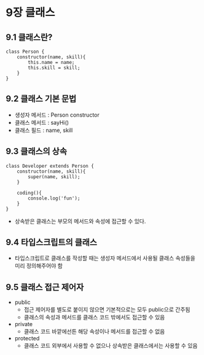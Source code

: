 # 9장 클래스

## 9.1 클래스란?

```tsx
class Person {
    constructor(name, skill){
        this.name = name;
        this.skill = skill;
    }
}
```
## 9.2 클래스 기본 문법
- 생성자 메서드 : Person constructor
- 클래스 메서드 : sayHi()
- 클래스 필드 : name, skill

## 9.3 클래스의 상속
```tsx
class Developer extends Person {
    constructor(name, skill){
        super(name, skill);
    }

    coding(){
        console.log('fun');
    }
}
```
- 상속받은 클래스는 부모의 메서드와 속성에 접근할 수 있다.

## 9.4 타입스크립트의 클래스
- 타입스크립트로 클래스를 작성할 때는 생성자 메서드에서 사용될 클래스 속성들을 미리 정의해주어야 함

## 9.5 클래스 접근 제어자
- public
    - 접근 제어자를 별도로 붙이지 않으면 기본적으로는 모두 public으로 간주됨
    - 클래스의 속성과 메서드를 클래스 코드 밖에서도 접근할 수 있음
- private
    - 클래스 코드 바깥에선튼 해당 속성이나 메서드를 접근할 수 없음
- protected
    - 클래스 코드 외부에서 사용할 수 없으나 상속받은 클래스에서는 사용할 수 있음
